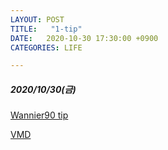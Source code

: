 ```yaml
---
LAYOUT: POST
TITLE:   "1-tip"
DATE:   2020-10-30 17:30:00 +0900
CATEGORIES: LIFE

---
```




#####  2020/10/30(금)


[Wannier90 tip](http://hjkgrp.mit.edu/content/quick-tip-maximally-localized-wannier-functions)

[VMD](http://hjkgrp.mit.edu/content/visualizing-vmd-rendering-pov-ray)


